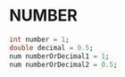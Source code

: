 # NUMBER

```dart
int number = 1;
double decimal = 0.5;
num numberOrDecimal1 = 1;
num numberOrDecimal2 = 0.5;
```
